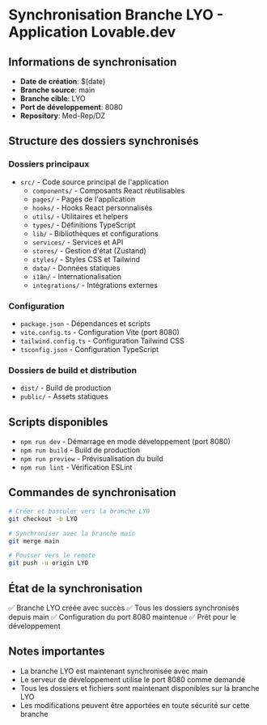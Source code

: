 # Synchronisation Branche LYO - Application Lovable.dev

## Informations de synchronisation
- **Date de création**: $(date)
- **Branche source**: main
- **Branche cible**: LYO
- **Port de développement**: 8080
- **Repository**: Med-Rep/DZ

## Structure des dossiers synchronisés

### Dossiers principaux
- `src/` - Code source principal de l'application
  - `components/` - Composants React réutilisables
  - `pages/` - Pages de l'application
  - `hooks/` - Hooks React personnalisés
  - `utils/` - Utilitaires et helpers
  - `types/` - Définitions TypeScript
  - `lib/` - Bibliothèques et configurations
  - `services/` - Services et API
  - `stores/` - Gestion d'état (Zustand)
  - `styles/` - Styles CSS et Tailwind
  - `data/` - Données statiques
  - `i18n/` - Internationalisation
  - `integrations/` - Intégrations externes

### Configuration
- `package.json` - Dépendances et scripts
- `vite.config.ts` - Configuration Vite (port 8080)
- `tailwind.config.ts` - Configuration Tailwind CSS
- `tsconfig.json` - Configuration TypeScript

### Dossiers de build et distribution
- `dist/` - Build de production
- `public/` - Assets statiques

## Scripts disponibles
- `npm run dev` - Démarrage en mode développement (port 8080)
- `npm run build` - Build de production
- `npm run preview` - Prévisualisation du build
- `npm run lint` - Vérification ESLint

## Commandes de synchronisation
```bash
# Créer et basculer vers la branche LYO
git checkout -b LYO

# Synchroniser avec la branche main
git merge main

# Pousser vers le remote
git push -u origin LYO
```

## État de la synchronisation
✅ Branche LYO créée avec succès
✅ Tous les dossiers synchronisés depuis main
✅ Configuration du port 8080 maintenue
✅ Prêt pour le développement

## Notes importantes
- La branche LYO est maintenant synchronisée avec main
- Le serveur de développement utilise le port 8080 comme demandé
- Tous les dossiers et fichiers sont maintenant disponibles sur la branche LYO
- Les modifications peuvent être apportées en toute sécurité sur cette branche